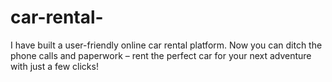 # car-rental-
I have built a user-friendly online car rental platform. Now you can ditch the phone calls and paperwork – rent the perfect car for your next adventure with just a few clicks!
